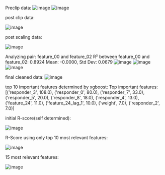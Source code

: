 Preclip data:
![image](https://github.com/user-attachments/assets/29af177b-e6c1-4bc8-b7e1-3638b9598a95)
![image](https://github.com/user-attachments/assets/91ecae4c-b8bf-4951-8cb5-26d9077c1bd3)

post clip data:

![image](https://github.com/user-attachments/assets/dc22eb23-44f0-4cc6-8c96-824af6a0f582)


post scaling data:

![image](https://github.com/user-attachments/assets/7964f208-1577-4b09-9d42-df5b638c99ff)


Analyzing pair: feature_00 and feature_02
R² between feature_00 and feature_02: 0.8924
Mean: -0.0000, Std Dev: 0.0679
![image](https://github.com/user-attachments/assets/2e8f05fa-2e32-42f2-a036-9dc64c604b97)
![image](https://github.com/user-attachments/assets/dbd6e39c-b496-4a20-bd3e-9eb5ac891b83)
![image](https://github.com/user-attachments/assets/9fcf2712-d0a7-4964-87eb-6fa786cf8674)

final cleaned data:
![image](https://github.com/user-attachments/assets/cd6aded8-419e-4adc-84a3-0e3c86709a2e)

top 10 important features determined by xgboost:
Top important features: [('responder_3', 108.0), ('responder_0', 80.0), ('responder_7', 33.0), ('responder_5', 20.0), ('responder_8', 18.0), ('responder_4', 13.0), ('feature_24', 11.0), ('feature_24_lag_1', 10.0), ('weight', 7.0), ('responder_2', 7.0)]

initial R-score(self determined):

![image](https://github.com/user-attachments/assets/a928aea6-1c6a-4ec5-a0f3-25acff94333e)

R-Score using only top 10 most relevant features:

![image](https://github.com/user-attachments/assets/9ceaa4cc-a429-4ab7-a50c-64acb3907b16)

15 most relevant features: 

![image](https://github.com/user-attachments/assets/d32d1c5e-160d-4d72-9318-586ef5f1a9e7)


